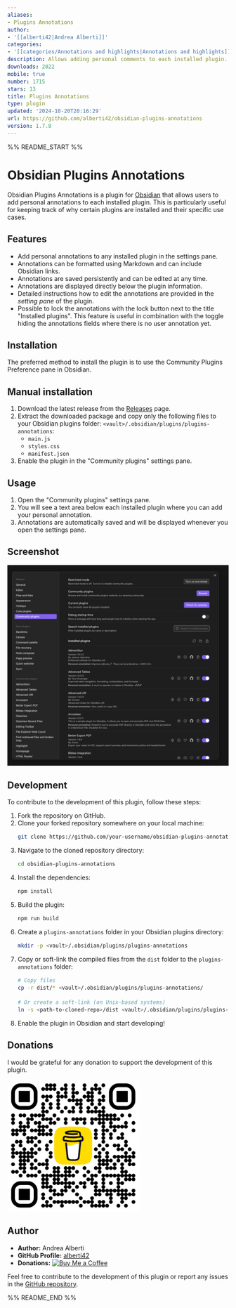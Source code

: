 ```yaml
---
aliases:
- Plugins Annotations
author:
- '[[alberti42|Andrea Alberti]]'
categories:
- '[[categories/Annotations and highlights|Annotations and highlights]]'
description: Allows adding personal comments to each installed plugin.
downloads: 2022
mobile: true
number: 1715
stars: 13
title: Plugins Annotations
type: plugin
updated: '2024-10-20T20:16:29'
url: https://github.com/alberti42/obsidian-plugins-annotations
version: 1.7.8
---
```


%% README_START %%

# Obsidian Plugins Annotations

Obsidian Plugins Annotations is a plugin for [Obsidian](https://obsidian.md) that allows users to add personal annotations to each installed plugin. This is particularly useful for keeping track of why certain plugins are installed and their specific use cases.

## Features

- Add personal annotations to any installed plugin in the settings pane.
- Annotations can be formatted using Markdown and can include Obsidian links.
- Annotations are saved persistently and can be edited at any time.
- Annotations are displayed directly below the plugin information.
- Detailed instructions how to edit the annotations are provided in the _setting pane_ of the plugin.
- Possible to lock the annotations with the lock button next to the title "Installed plugins". This feature is useful in combination with the toggle hiding the annotations fields where there is no user annotation yet. 

## Installation

The preferred method to install the plugin is to use the Community Plugins Preference pane in Obsidian.

## Manual installation

1. Download the latest release from the [Releases](https://github.com/alberti42/obsidian-plugins-annotations/releases) page.
2. Extract the downloaded package and copy only the following files to your Obsidian plugins folder: `<vault>/.obsidian/plugins/plugins-annotations`:
   - `main.js`
   - `styles.css`
   - `manifest.json`
3. Enable the plugin in the "Community plugins" settings pane.

## Usage

1. Open the "Community plugins" settings pane.
2. You will see a text area below each installed plugin where you can add your personal annotation.
3. Annotations are automatically saved and will be displayed whenever you open the settings pane.

## Screenshot

![Screenshot of the setting pane showing installed plugins with annotations by the user](https://raw.githubusercontent.com/alberti42/obsidian-plugins-annotations/HEAD/docs/images/screenshot_dark.jpg)

## Development

To contribute to the development of this plugin, follow these steps:

1. Fork the repository on GitHub.
2. Clone your forked repository somewhere on your local machine:
   ```sh
   git clone https://github.com/your-username/obsidian-plugins-annotations.git
   ```
3. Navigate to the cloned repository directory:
   ```sh
   cd obsidian-plugins-annotations
   ```
4. Install the dependencies:
   ```sh
   npm install
   ```
5. Build the plugin:
   ```sh
   npm run build
   ```
6. Create a `plugins-annotations` folder in your Obsidian plugins directory:
   ```sh
   mkdir -p <vault>/.obsidian/plugins/plugins-annotations
   ```
7. Copy or soft-link the compiled files from the `dist` folder to the `plugins-annotations` folder:
   ```sh
   # Copy files
   cp -r dist/* <vault>/.obsidian/plugins/plugins-annotations/
   
   # Or create a soft-link (on Unix-based systems)
   ln -s <path-to-cloned-repo>/dist <vault>/.obsidian/plugins/plugins-annotations
   ```
8. Enable the plugin in Obsidian and start developing!

## Donations

I would be grateful for any donation to support the development of this plugin.

[<img src="https://raw.githubusercontent.com/alberti42/obsidian-plugins-annotations/HEAD/docs/images/buy_me_coffee.png" width=300 alt="Buy Me a Coffee QR Code"/>](https://buymeacoffee.com/alberti)

## Author

- **Author:** Andrea Alberti
- **GitHub Profile:** [alberti42](https://github.com/alberti42)
- **Donations:** [![Buy Me a Coffee](https://img.shields.io/badge/Donate-Buy%20Me%20a%20Coffee-orange)](https://buymeacoffee.com/alberti)

Feel free to contribute to the development of this plugin or report any issues in the [GitHub repository](https://github.com/alberti42/obsidian-plugins-annotations/issues).


%% README_END %%